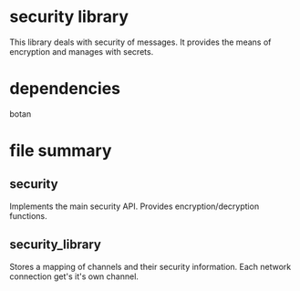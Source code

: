 security library
===================================================================

This library deals with security of messages. It provides the means
of encryption and manages with secrets.

dependencies
===================================================================

botan

file summary
===================================================================

security   
-------------------------------------------------------------------

Implements the main security API. Provides 
encryption/decryption functions.

security_library   
-------------------------------------------------------------------

Stores a mapping of channels and their security information.
Each network connection get's it's own channel.



